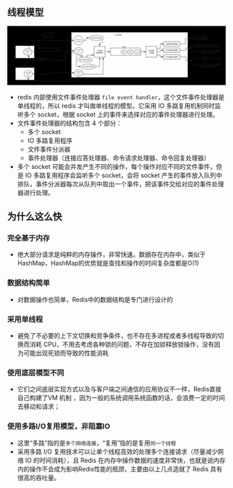 ## 线程模型
![](1.线程模型.assets/12637)
- redis 内部使用文件事件处理器 `file event handler`，这个文件事件处理器是单线程的，所以 redis 才叫做单线程的模型。它采用 IO 多路复用机制同时监听多个 socket，根据 socket 上的事件来选择对应的事件处理器进行处理。
- 文件事件处理器的结构包含 4 个部分：
    - 多个 socket
    - IO 多路复用程序
    - 文件事件分派器
    - 事件处理器（连接应答处理器、命令请求处理器、命令回复处理器）
- 多个 socket 可能会并发产生不同的操作，每个操作对应不同的文件事件，但是 IO 多路复用程序会监听多个 socket，会将 socket 产生的事件放入队列中排队，事件分派器每次从队列中取出一个事件，把该事件交给对应的事件处理器进行处理。

## 为什么这么快

### 完全基于内存
- 绝大部分请求是纯粹的内存操作，非常快速。数据存在内存中，类似于HashMap，HashMap的优势就是查找和操作的时间复杂度都是O(1)

### 数据结构简单
- 对数据操作也简单，Redis中的数据结构是专门进行设计的

### 采用单线程
- 避免了不必要的上下文切换和竞争条件，也不存在多进程或者多线程导致的切换而消耗 CPU，不用去考虑各种锁的问题，不存在加锁释放锁操作，没有因为可能出现死锁而导致的性能消耗

### 使用底层模型不同
- 它们之间底层实现方式以及与客户端之间通信的应用协议不一样，Redis直接自己构建了VM 机制 ，因为一般的系统调用系统函数的话，会浪费一定的时间去移动和请求；

### 使用多路I/O复用模型，非阻塞IO
- 这里“多路”指的是`多个网络连接`，“复用”指的是复用`同一个线程`
- 采用多路 I/O 复用技术可以让单个线程高效的处理多个连接请求（尽量减少网络 IO 的时间消耗），且 Redis 在内存中操作数据的速度非常快，也就是说内存内的操作不会成为影响Redis性能的瓶颈，主要由以上几点造就了 Redis 具有很高的吞吐量。




